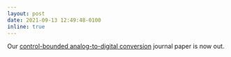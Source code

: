 ```yaml
---
layout: post
date: 2021-09-13 12:49:48-0100
inline: true
---
```


Our [control-bounded analog-to-digital conversion](https://link.springer.com/article/10.1007/s00034-021-01837-z) journal paper is now out.
